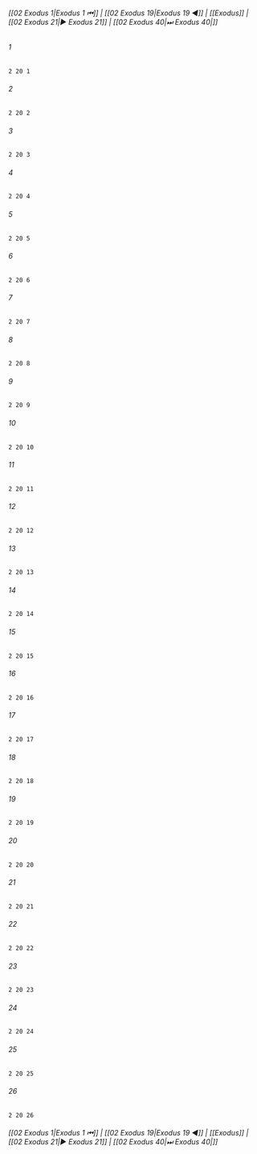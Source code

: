 
###### [[02 Exodus 1|Exodus 1 ⏮]] | [[02 Exodus 19|Exodus 19 ◀]] | [[Exodus]] | [[02 Exodus 21|▶ Exodus 21]] | [[02 Exodus 40|⏭ Exodus 40|]]

###### 1
``` verse
2 20 1 
```
###### 2
``` verse
2 20 2 
```
###### 3
``` verse
2 20 3 
```
###### 4
``` verse
2 20 4 
```
###### 5
``` verse
2 20 5 
```
###### 6
``` verse
2 20 6 
```
###### 7
``` verse
2 20 7 
```
###### 8
``` verse
2 20 8 
```
###### 9
``` verse
2 20 9 
```
###### 10
``` verse
2 20 10 
```
###### 11
``` verse
2 20 11 
```
###### 12
``` verse
2 20 12 
```
###### 13
``` verse
2 20 13 
```
###### 14
``` verse
2 20 14 
```
###### 15
``` verse
2 20 15 
```
###### 16
``` verse
2 20 16 
```
###### 17
``` verse
2 20 17 
```
###### 18
``` verse
2 20 18 
```
###### 19
``` verse
2 20 19 
```
###### 20
``` verse
2 20 20 
```
###### 21
``` verse
2 20 21 
```
###### 22
``` verse
2 20 22 
```
###### 23
``` verse
2 20 23 
```
###### 24
``` verse
2 20 24 
```
###### 25
``` verse
2 20 25 
```
###### 26
``` verse
2 20 26 
```

###### [[02 Exodus 1|Exodus 1 ⏮]] | [[02 Exodus 19|Exodus 19 ◀]] | [[Exodus]] | [[02 Exodus 21|▶ Exodus 21]] | [[02 Exodus 40|⏭ Exodus 40|]]


